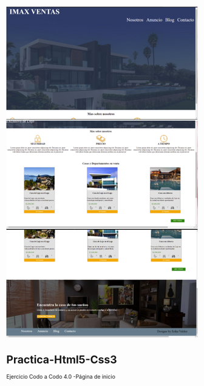 ![](https://github.com/ErikaValdez/Practica-Html5-Css3/blob/main/imagenes/html1.png)
![](https://github.com/ErikaValdez/Practica-Html5-Css3/blob/main/imagenes/html2.png)
![](https://github.com/ErikaValdez/Practica-Html5-Css3/blob/main/imagenes/html3.png)

# Practica-Html5-Css3
Ejercicio Codo a Codo 4.0   -Página de inicio
